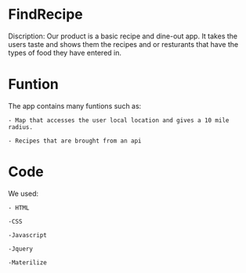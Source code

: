 # FindRecipe
Discription: Our product is a basic recipe and dine-out app. It takes the users taste and shows them the recipes and or resturants that have the types of food they have entered in.

# Funtion 

The app contains many funtions such as:

    - Map that accesses the user local location and gives a 10 mile radius.

    - Recipes that are brought from an api

# Code 

We used:

    - HTML

    -CSS

    -Javascript

    -Jquery
    
    -Materilize